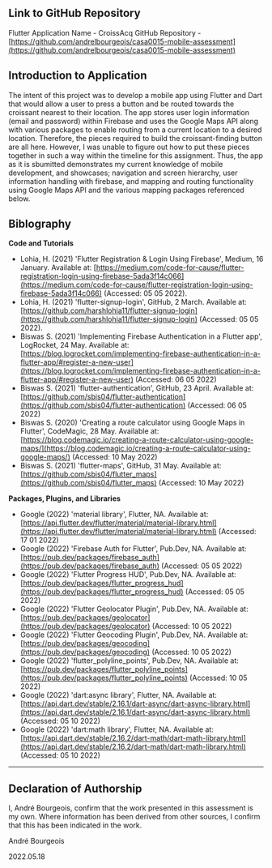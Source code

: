 <!---

---
title: "CASA0015: Mobile Systems and Interactions Final Assessment"
author: "André Bourgeois"
date: "18 May 2022"
---

-->

## Link to GitHub Repository

Flutter Application Name - CroissAcq
GitHub Repository - [https://github.com/andrelbourgeois/casa0015-mobile-assessment](https://github.com/andrelbourgeois/casa0015-mobile-assessment)

## Introduction to Application
The intent of this project was to develop a mobile app using Flutter and Dart that would allow a user to press a button and be routed towards the croissant nearest to their location. The app stores user login information (email and password) within Firebase and uses the Google Maps API along with various packages to enable routing from a current location to a desired location. Therefore, the pieces required to build the croissant-finding button are all here. However, I was unable to figure out how to put these pieces together in such a way within the timeline for this assignment. Thus, the app as it is sbumitted demonstrates my current knowledge of mobile development, and showcases; navigation and screen hierarchy, user information handling with firebase, and mapping and routing functionality using Google Maps API and the various mapping packages referenced below.

## Biblography

**Code and Tutorials**

- Lohia, H. (2021) 'Flutter Registration & Login Using Firebase', Medium, 16 January. Available at: [https://medium.com/code-for-cause/flutter-registration-login-using-firebase-5ada3f14c066](https://medium.com/code-for-cause/flutter-registration-login-using-firebase-5ada3f14c066) (Accessed: 05 05 2022).
- Lohia, H. (2021) 'flutter-signup-login', GitHub, 2 March. Available at: [https://github.com/harshlohia11/flutter-signup-login](https://github.com/harshlohia11/flutter-signup-login) (Accessed: 05 05 2022).
- Biswas S. (2021) 'Implementing Firebase Authentication in a Flutter app', LogRocket, 24 May. Available at: [https://blog.logrocket.com/implementing-firebase-authentication-in-a-flutter-app/#register-a-new-user](https://blog.logrocket.com/implementing-firebase-authentication-in-a-flutter-app/#register-a-new-user) (Accessed: 06 05 2022)
- Biswas S. (2021) 'flutter-authentication', GitHub, 23 April. Available at: [https://github.com/sbis04/flutter-authentication](https://github.com/sbis04/flutter-authentication) (Accessed: 06 05 2022)
- Biswas S. (2020) 'Creating a route calculator using Google Maps in Flutter', CodeMagic, 28 May. Available at: [https://blog.codemagic.io/creating-a-route-calculator-using-google-maps/](https://blog.codemagic.io/creating-a-route-calculator-using-google-maps/) (Accessed: 10 May 2022)
- Biswas S. (2021) 'flutter-maps', GitHub, 31 May. Available at: [https://github.com/sbis04/flutter_maps](https://github.com/sbis04/flutter_maps) (Accessed: 10 May 2022)

**Packages, Plugins, and Libraries**

- Google (2022) 'material library', Flutter, NA. Available at: [https://api.flutter.dev/flutter/material/material-library.html](https://api.flutter.dev/flutter/material/material-library.html) (Accessed: 17 01 2022)
- Google (2022) 'Firebase Auth for Flutter', Pub.Dev, NA. Available at: [https://pub.dev/packages/firebase_auth](https://pub.dev/packages/firebase_auth) (Accessed: 05 05 2022)
- Google (2022) 'Flutter Progress HUD', Pub.Dev, NA. Available at: [https://pub.dev/packages/flutter_progress_hud](https://pub.dev/packages/flutter_progress_hud) (Accessed: 05 05 2022)
- Google (2022) 'Flutter Geolocator Plugin', Pub.Dev, NA. Available at: [https://pub.dev/packages/geolocator](https://pub.dev/packages/geolocator) (Accessed: 10 05 2022)
- Google (2022) 'Flutter Geocoding Plugin', Pub.Dev, NA. Available at: [https://pub.dev/packages/geocoding](https://pub.dev/packages/geocoding) (Accessed: 10 05 2022)
- Google (2022) 'flutter_polyline_points', Pub.Dev, NA. Available at: [https://pub.dev/packages/flutter_polyline_points](https://pub.dev/packages/flutter_polyline_points) (Accessed: 10 05 2022)
- Google (2022) 'dart:async library', Flutter, NA. Available at: [https://api.dart.dev/stable/2.16.1/dart-async/dart-async-library.html](https://api.dart.dev/stable/2.16.1/dart-async/dart-async-library.html) (Accessed: 05 10 2022)
- Google (2022) 'dart:math library', Flutter, NA. Available at: [https://api.dart.dev/stable/2.16.2/dart-math/dart-math-library.html](https://api.dart.dev/stable/2.16.2/dart-math/dart-math-library.html) (Accessed: 05 10 2022)


----

## Declaration of Authorship

I, André Bourgeois, confirm that the work presented in this assessment is my own. Where information has been derived from other sources, I confirm that this has been indicated in the work.



André Bourgeois

2022.05.18
